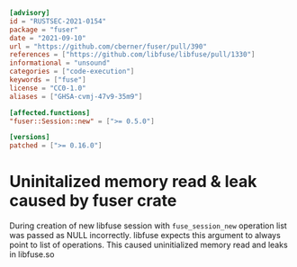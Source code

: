 ```toml
[advisory]
id = "RUSTSEC-2021-0154"
package = "fuser"
date = "2021-09-10"
url = "https://github.com/cberner/fuser/pull/390"
references = ["https://github.com/libfuse/libfuse/pull/1330"]
informational = "unsound"
categories = ["code-execution"]
keywords = ["fuse"]
license = "CC0-1.0"
aliases = ["GHSA-cvmj-47v9-35m9"]

[affected.functions]
"fuser::Session::new" = [">= 0.5.0"]

[versions]
patched = [">= 0.16.0"]
```

# Uninitalized memory read & leak caused by fuser crate

During creation of new libfuse session with `fuse_session_new` operation list was passed as NULL incorrectly. libfuse expects this argument to always point to list of operations. This caused uninitialized memory read and leaks in libfuse.so
